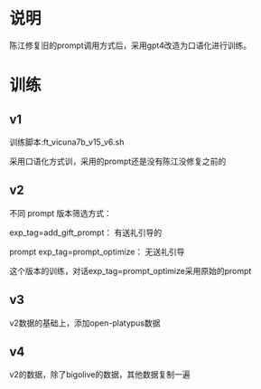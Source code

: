 # 说明

陈江修复旧的prompt调用方式后，采用gpt4改造为口语化进行训练。

# 训练

## v1

训练脚本:ft_vicuna7b_v15_v6.sh

采用口语化方式训，采用的prompt还是没有陈江没修复之前的

## v2

不同 prompt 版本筛选方式：

exp_tag=add_gift_prompt： 有送礼引导的

prompt exp_tag=prompt_optimize： 无送礼引导

这个版本的训练，对话exp_tag=prompt_optimize采用原始的prompt


## v3

v2数据的基础上，添加open-platypus数据


## v4

v2的数据，除了bigolive的数据，其他数据复制一遍